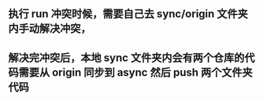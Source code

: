 ## 执行 run 冲突时候，需要自己去 sync/origin 文件夹内手动解决冲突，
## 解决完冲突后，本地 sync 文件夹内会有两个仓库的代码需要从 origin 同步到 async 然后 push 两个文件夹代码
